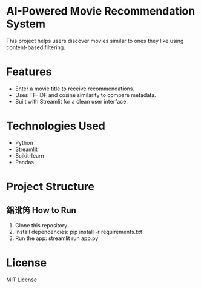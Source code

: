 # AI-Powered Movie Recommendation System

This project helps users discover movies similar to ones they like using content-based filtering.

# Features
- Enter a movie title to receive recommendations.
- Uses TF-IDF and cosine similarity to compare metadata.
- Built with Streamlit for a clean user interface.

# Technologies Used
- Python
- Streamlit
- Scikit-learn
- Pandas

# Project Structure
## 鈻讹笍 How to Run
1. Clone this repository.
2. Install dependencies:
pip install -r requirements.txt
3. Run the app:
streamlit run app.py
# License
MIT License
